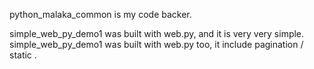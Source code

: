 python_malaka_common is my code backer.

simple_web_py_demo1 was built with web.py, and it is very very simple.
simple_web_py_demo1 was built with web.py too, it include pagination / static .
